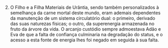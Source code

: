 ﻿2. O Filho e a Filha Materiais de Urântia, sendo também personalizados à semelhança da carne mortal deste mundo, eram ademais dependentes da manutenção de um sistema circulatório dual: o primeiro, derivado das suas naturezas físicas;  o outro, da superenergia armazenada no fruto da árvore da vida. O arcanjo custódio sempre admoestava Adão e  Eva de que a falta de confiança culminaria na degradação do status, e o acesso a esta fonte de energia lhes foi negado em seguida à sua falta.